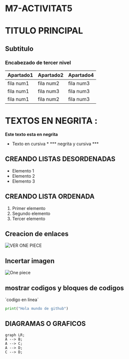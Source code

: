 # M7-ACTIVITAT5
# TITULO PRINCIPAL
## Subtitulo
### Encabezado de tercer nivel

| Apartado1 | Apartado2 | Apartado4 |
|-----------|-----------|-----------|
| fila num1 | fila num2 |fila num3  |
| fila num1 | fila num3 | fila num3 |
| fila num1 | fila num2 | fila num3 |


# TEXTOS EN NEGRITA :
**Este texto esta en negrita**
* Texto en cursiva *
*** negrita y cursiva ***

## CREANDO LISTAS DESORDENADAS
 - Elemento 1
 - Elemento 2
 - Elemento 3

## CREANDO LISTA ORDENADA
 1. Primer elemento
 2. Segundo elemento
 3. Tercer elemento

## Creacion de enlaces 

![VER ONE PIECE ](https://www.justwatch.com/es/serie/one-piece-1999)

## Incertar imagen
![One piece ](https://github.com/user-attachments/assets/01b19a2a-c168-4d16-9939-dc52fc9cd407)

## mostrar codigos y bloques de codigos
 `codigo en linea´

 ```python
print("Hola mundo de github")
```

## DIAGRAMAS O GRAFICOS

```mermaid
graph LR;
A --> B;
A --> C;
A --> D;
C --> D;



